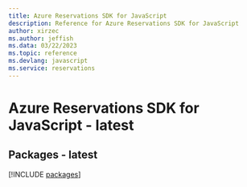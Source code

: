 ```yaml
---
title: Azure Reservations SDK for JavaScript
description: Reference for Azure Reservations SDK for JavaScript
author: xirzec
ms.author: jeffish
ms.data: 03/22/2023
ms.topic: reference
ms.devlang: javascript
ms.service: reservations
---
```

# Azure Reservations SDK for JavaScript - latest
## Packages - latest
[!INCLUDE [packages](reservations-index.md)]